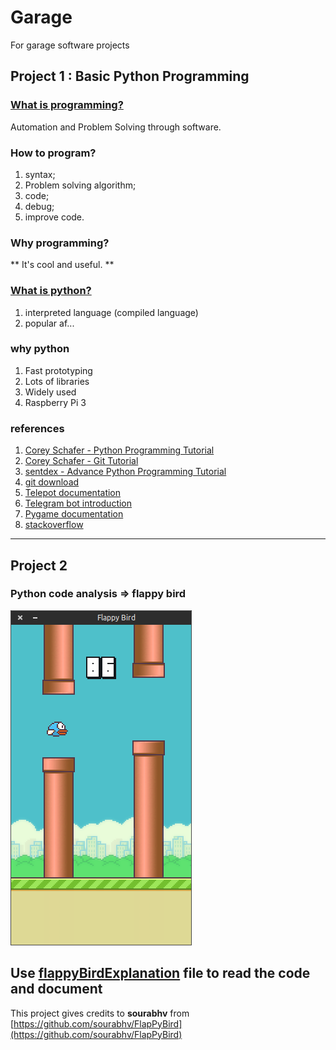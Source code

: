 # Garage
For garage software projects


## Project 1 : Basic Python Programming

### [What is programming?](https://interactivepython.org/runestone/static/pythonds/Introduction/WhatIsProgramming.html)

Automation and Problem Solving through software.


### How to program?

1. syntax; 
2. Problem solving algorithm; 
3. code;
4. debug;
5. improve code.

### Why programming?

** It's cool and useful. **

### [What is python?](https://www.python.org/doc/essays/blurb/)

1. interpreted language (compiled language)
2. popular af...

### why python

1. Fast prototyping
2. Lots of libraries
3. Widely used
4. Raspberry Pi 3


### references

1. [Corey Schafer - Python Programming Tutorial](https://www.youtube.com/watch?v=YYXdXT2l-Gg&list=PL-osiE80TeTskrapNbzXhwoFUiLCjGgY7)
2. [Corey Schafer - Git Tutorial](https://www.youtube.com/watch?v=HVsySz-h9r4&list=PL-osiE80TeTuRUfjRe54Eea17-YfnOOAx)
3. [sentdex - Advance Python Programming Tutorial](https://www.youtube.com/channel/UCfzlCWGWYyIQ0aLC5w48gBQ)
4. [git download](https://git-scm.com/)
5. [Telepot documentation](https://telepot.readthedocs.io/en/latest/)
6. [Telegram bot introduction](https://telegram.org/blog/bot-revolution)
7. [Pygame documentation ](https://www.pygame.org/docs/)
8. [stackoverflow](https://stackoverflow.com/)

***

## Project 2

### Python code analysis => flappy bird

![screenshot of flappy bird](./flappyBirdProject/screenshot1.png)

**Use [flappyBirdExplanation](./flappyBirdProject/flappyBirdExplanation.py) file to read the code and 
document**
---
This project gives credits to **sourabhv** from 
[https://github.com/sourabhv/FlapPyBird](https://github.com/sourabhv/FlapPyBird)
